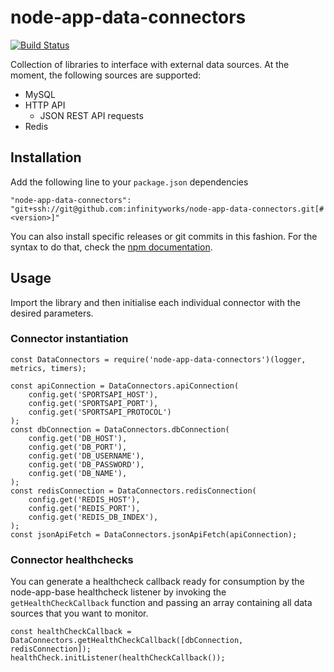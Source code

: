 # node-app-data-connectors

[![Build Status](https://travis-ci.org/infinityworks/node-app-data-connectors.svg?branch=master)](https://travis-ci.org/infinityworks/node-app-data-connectors)

Collection of libraries to interface with external data sources. At the moment, the following sources are supported:

- MySQL
- HTTP API
    - JSON REST API requests
- Redis

## Installation

Add the following line to your `package.json` dependencies

```
"node-app-data-connectors": "git+ssh://git@github.com:infinityworks/node-app-data-connectors.git[#<version>]"
```

You can also install specific releases or git commits in this fashion. For the syntax to do that, check the [npm documentation](https://docs.npmjs.com/files/package.json#git-urls-as-dependencies).

## Usage

Import the library and then initialise each individual connector with the desired parameters.

### Connector instantiation

```
const DataConnectors = require('node-app-data-connectors')(logger, metrics, timers);

const apiConnection = DataConnectors.apiConnection(
    config.get('SPORTSAPI_HOST'),
    config.get('SPORTSAPI_PORT'),
    config.get('SPORTSAPI_PROTOCOL')
);
const dbConnection = DataConnectors.dbConnection(
    config.get('DB_HOST'),
    config.get('DB_PORT'),
    config.get('DB_USERNAME'),
    config.get('DB_PASSWORD'),
    config.get('DB_NAME'),
);
const redisConnection = DataConnectors.redisConnection(
    config.get('REDIS_HOST'),
    config.get('REDIS_PORT'),
    config.get('REDIS_DB_INDEX'),
);
const jsonApiFetch = DataConnectors.jsonApiFetch(apiConnection);
```

### Connector healthchecks

You can generate a healthcheck callback ready for consumption by the node-app-base healthcheck listener by invoking the `getHealthCheckCallback` function and passing an array containing all data sources that you want to monitor.

```
const healthCheckCallback = DataConnectors.getHealthCheckCallback([dbConnection, redisConnection]);
healthCheck.initListener(healthCheckCallback());
```
